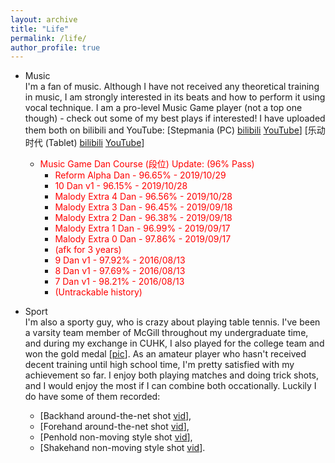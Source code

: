 ```yaml
---
layout: archive
title: "Life"
permalink: /life/
author_profile: true
---
```

- Music  
I'm a fan of music. Although I have not received any theoretical training in music, I am strongly interested in its beats and how to perform it using vocal technique. I am a pro-level Music Game player (not a top one though) - check out some of my best plays if interested! I have uploaded them both on bilibili and YouTube: [Stepmania (PC) [bilibili](https://www.bilibili.com/video/av67422894/) [YouTube](https://www.youtube.com/watch?v=7mtCqDasRP4&t=332s)] [乐动时代 (Tablet) [bilibili](https://www.bilibili.com/video/av67417951/) [YouTube](https://www.youtube.com/watch?v=ozFUyi3ZzOI)]

  - <font color="red">Music Game Dan Course (段位) Update: (96% Pass)</font>
    - <font color="red">Reform Alpha Dan - 96.65% - 2019/10/29</font>
    - <font color="red">10 Dan v1 - 96.15% - 2019/10/28</font>
    - <font color="red">Malody Extra 4 Dan - 96.56% - 2019/10/28</font>
    - <font color="red">Malody Extra 3 Dan - 96.45% - 2019/09/18</font>
    - <font color="red">Malody Extra 2 Dan - 96.38% - 2019/09/18</font>
    - <font color="red">Malody Extra 1 Dan - 96.99% - 2019/09/17</font>
    - <font color="red">Malody Extra 0 Dan - 97.86% - 2019/09/17</font>
    - <font color="red">(afk for 3 years)</font>
    - <font color="red">9 Dan v1 - 97.92% - 2016/08/13</font>
    - <font color="red">8 Dan v1 - 97.69% - 2016/08/13</font>
    - <font color="red">7 Dan v1 - 98.21% - 2016/08/13</font>
    - <font color="red">(Untrackable history)</font>


- Sport  
I'm also a sporty guy, who is crazy about playing table tennis. I've been a varsity team member of McGill throughout my undergraduate time, and during my exchange in CUHK, I also played for the college team and won the gold medal [[pic](/images/TTCUHK.jpg)]. As an amateur player who hasn't received decent training until high school time, I'm pretty satisfied with my achievement so far. I enjoy both playing matches and doing trick shots, and I would enjoy the most if I can combine both occationally. Luckily I do have some of them recorded:   
  - [Backhand around-the-net shot [vid](/images/back_ATN.mp4)],  
  - [Forehand around-the-net shot [vid](/images/fore_ATN.mp4)],  
  - [Penhold non-moving style shot [vid](/images/koki_pen.mp4)],  
  - [Shakehand non-moving style shot [vid](/images/koki_shake.mp4)].
